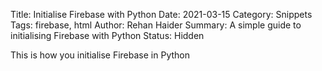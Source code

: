Title: Initialise Firebase with Python
Date: 2021-03-15
Category: Snippets
Tags: firebase, html
Author: Rehan Haider
Summary: A simple guide to initialising Firebase with Python
Status: Hidden

This is how you initialise Firebase in Python